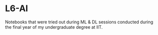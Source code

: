 # L6-AI
Notebooks that were tried out during ML &amp; DL sessions conducted during the final year of my undergraduate degree at IIT.
